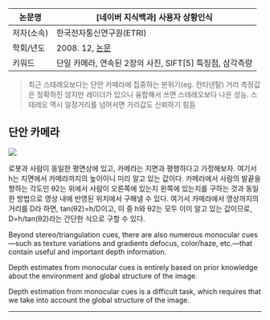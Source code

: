 |논문명|[네이버 지식백과] 사용자 상황인식|
|-|-|
|저자(소속)|한국전자통신연구원(ETRI)|
|학회/년도| 2008. 12, [논문](http://terms.naver.com/entry.nhn?docId=3473050&cid=58468&categoryId=58468)|
|키워드|단일 카메라, 연속된 2장의 사진, SIFT[5] 특징점, 삼각측량|

> 최근 스테레오보다는 단안 카메라에 집중하는 분위기(eg. 컨티넨탈)
> 거리 측정값은 정확하진 않지만 레이더가 있으니 융합해서 쓰면 스테레오보다 나은 성능. 스테레오 역시 일정거리를 넘어서면 거리값도 신뢰하기 힘듬


## 단안 카메라 

![](https://i.imgur.com/h9crnc1.png)

로봇과 사람이 동일한 평면상에 있고, 카메라는 지면과 평행하다고 가정해보자. 여기서 h는 지면에서 카메라까지의 높이이니 미리 알고 있는 값이다. 카메라에서 사람의 발끝을 향하는 각도인 θ2는 위에서 사람이 오른쪽에 있는지 왼쪽에 있는지를 구하는 것과 동일한 방법으로 영상 내에 반영된 위치에서 구해낼 수 있다. 여기서 카메라에서 영상까지의 거리를 D라 하면, tan(θ2)=h/D이고, 이 중 h와 θ2는 모두 이미 알고 있는 값이므로, D=h/tan(θ2)라는 간단한 식으로 구할 수 있다.

Beyond stereo/triangulation cues, there are also numerous monocular cues—such as texture variations and gradients defocus, color/haze, etc.—that contain useful and important
depth information.

Depth estimates from monocular cues is entirely based on prior knowledge about the environment and global structure of the image. 

Depth estimation from monocular cues is a difficult task, which requires that we take into account the global structure of the image.


---




